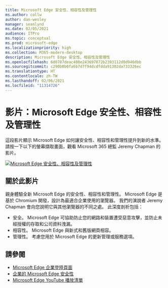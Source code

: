 ```yaml
---
title: Microsoft Edge 安全性、相容性及管理性
ms.author: collw
author: dan-wesley
manager: seanlynd
ms.date: 02/05/2021
audience: ITPro
ms.topic: conceptual
ms.prod: microsoft-edge
ms.localizationpriority: high
ms.collection: M365-modern-desktop
description: Microsoft Edge 安全性、相容性及管理性
ms.openlocfilehash: 6d0787deac408e243697872b2393112d0d946dbb
ms.sourcegitcommit: c290b0b0fa6b7d7f94dcdfdda91302da733326ec
ms.translationtype: HT
ms.contentlocale: zh-TW
ms.lasthandoff: 02/06/2021
ms.locfileid: "11314726"
---
```

# 影片：Microsoft Edge 安全性、相容性及管理性

這段影片顯示 Microsoft Edge 如何讓安全性、相容性和管理性提升到新的水準。 請按一下以下的螢幕擷取畫面，觀看 Microsoft 365 總監 Jeremy Chapman 的影片。

[![Microsoft Edge 安全性、相容性及管理性](media/microsoft-edge-video-security-compatibility-manageability/0.png)](http://www.youtube.com/watch?v=uMmh_gNaM4I "Microsoft Edge security, compatibility, and manageability")

## 關於此影片

親身體驗全新 Microsoft Edge 的安全性、相容性和管理性。 Microsoft Edge 是基於 Chromium 開發，設計為最適合企業使用的瀏覽器。 我們的演說者 Jeremy Chapman 會向您說明它與其他瀏覽器的不同之處。 此深度剖析包括：

- 安全。 Microsoft Edge 可協助防止您的網路和裝置遭受惡意攻擊，並防止未經授權的存取和公司資料洩漏。
- 相容性。 Microsoft Edge 與新式和舊版網頁相容。
- 管理性。 考慮您用於 Microsoft Edge 的更新管理或服務選項。

## 請參閱

- [Microsoft Edge 企業登陸頁面](https://aka.ms/EdgeEnterprise)
- [企業的 Microsoft Edge 安全性](ms-edge-security-for-business.md)
- [Microsoft Edge YouTube 播放清單](https://www.youtube.com/playlist?list=PLXtHYVsvn_b-uXh1tMeYpT-0iD8tD3tFy)